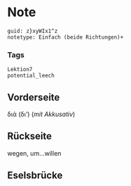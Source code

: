 # Note
```
guid: z}xyWIx1^z
notetype: Einfach (beide Richtungen)+
```

### Tags
```
Lektion7
potential_leech
```

## Vorderseite
διά (διʼ) (<i>mit Akkusativ</i>)

## Rückseite
wegen, um...willen

## Eselsbrücke

